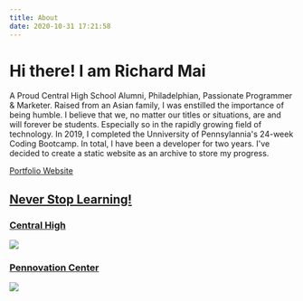 ```yaml
---
title: About 
date: 2020-10-31 17:21:58
---
```


# Hi there! I am Richard Mai

A Proud Central High School Alumni, Philadelphian, Passionate Programmer & Marketer. Raised from an Asian family, I was enstilled the importance of being humble. I believe that we, no matter our titles or situations, are and will forever be students. Especially so in the rapidly growing field of technology. In 2019, I completed the Unniversity of Pennsylannia's 24-week Coding Bootcamp. In total, I have been a developer for two years. I've decided to create a static website as an archive to store my progress.

<a href="https://itsrichardmai.github.io/myportfolio/"> Portfolio Website

## Never Stop Learning! 

### Central High
<img src="https://itsrichardmai.github.io/myportfolio/static/media/profile.03f13fb7.webp">

### Pennovation Center
<img src="https://itsrichardmai.github.io/myportfolio/static/media/pennovation.3dddf1dc.webp">